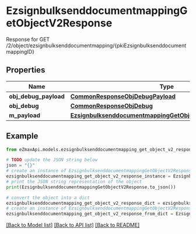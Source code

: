 # EzsignbulksenddocumentmappingGetObjectV2Response

Response for GET /2/object/ezsignbulksenddocumentmapping/{pkiEzsignbulksenddocumentmappingID}

## Properties

Name | Type | Description | Notes
------------ | ------------- | ------------- | -------------
**obj_debug_payload** | [**CommonResponseObjDebugPayload**](CommonResponseObjDebugPayload.md) |  | 
**obj_debug** | [**CommonResponseObjDebug**](CommonResponseObjDebug.md) |  | [optional] 
**m_payload** | [**EzsignbulksenddocumentmappingGetObjectV2ResponseMPayload**](EzsignbulksenddocumentmappingGetObjectV2ResponseMPayload.md) |  | 

## Example

```python
from eZmaxApi.models.ezsignbulksenddocumentmapping_get_object_v2_response import EzsignbulksenddocumentmappingGetObjectV2Response

# TODO update the JSON string below
json = "{}"
# create an instance of EzsignbulksenddocumentmappingGetObjectV2Response from a JSON string
ezsignbulksenddocumentmapping_get_object_v2_response_instance = EzsignbulksenddocumentmappingGetObjectV2Response.from_json(json)
# print the JSON string representation of the object
print(EzsignbulksenddocumentmappingGetObjectV2Response.to_json())

# convert the object into a dict
ezsignbulksenddocumentmapping_get_object_v2_response_dict = ezsignbulksenddocumentmapping_get_object_v2_response_instance.to_dict()
# create an instance of EzsignbulksenddocumentmappingGetObjectV2Response from a dict
ezsignbulksenddocumentmapping_get_object_v2_response_from_dict = EzsignbulksenddocumentmappingGetObjectV2Response.from_dict(ezsignbulksenddocumentmapping_get_object_v2_response_dict)
```
[[Back to Model list]](../README.md#documentation-for-models) [[Back to API list]](../README.md#documentation-for-api-endpoints) [[Back to README]](../README.md)


